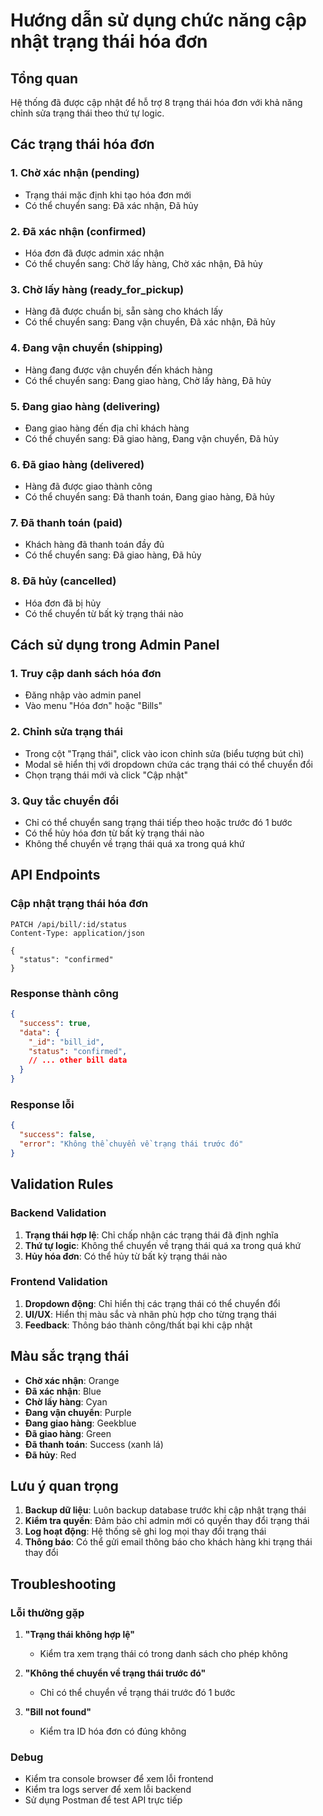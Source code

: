 # Hướng dẫn sử dụng chức năng cập nhật trạng thái hóa đơn

## Tổng quan
Hệ thống đã được cập nhật để hỗ trợ 8 trạng thái hóa đơn với khả năng chỉnh sửa trạng thái theo thứ tự logic.

## Các trạng thái hóa đơn

### 1. Chờ xác nhận (pending)
- Trạng thái mặc định khi tạo hóa đơn mới
- Có thể chuyển sang: Đã xác nhận, Đã hủy

### 2. Đã xác nhận (confirmed)
- Hóa đơn đã được admin xác nhận
- Có thể chuyển sang: Chờ lấy hàng, Chờ xác nhận, Đã hủy

### 3. Chờ lấy hàng (ready_for_pickup)
- Hàng đã được chuẩn bị, sẵn sàng cho khách lấy
- Có thể chuyển sang: Đang vận chuyển, Đã xác nhận, Đã hủy

### 4. Đang vận chuyển (shipping)
- Hàng đang được vận chuyển đến khách hàng
- Có thể chuyển sang: Đang giao hàng, Chờ lấy hàng, Đã hủy

### 5. Đang giao hàng (delivering)
- Đang giao hàng đến địa chỉ khách hàng
- Có thể chuyển sang: Đã giao hàng, Đang vận chuyển, Đã hủy

### 6. Đã giao hàng (delivered)
- Hàng đã được giao thành công
- Có thể chuyển sang: Đã thanh toán, Đang giao hàng, Đã hủy

### 7. Đã thanh toán (paid)
- Khách hàng đã thanh toán đầy đủ
- Có thể chuyển sang: Đã giao hàng, Đã hủy

### 8. Đã hủy (cancelled)
- Hóa đơn đã bị hủy
- Có thể chuyển từ bất kỳ trạng thái nào

## Cách sử dụng trong Admin Panel

### 1. Truy cập danh sách hóa đơn
- Đăng nhập vào admin panel
- Vào menu "Hóa đơn" hoặc "Bills"

### 2. Chỉnh sửa trạng thái
- Trong cột "Trạng thái", click vào icon chỉnh sửa (biểu tượng bút chì)
- Modal sẽ hiển thị với dropdown chứa các trạng thái có thể chuyển đổi
- Chọn trạng thái mới và click "Cập nhật"

### 3. Quy tắc chuyển đổi
- Chỉ có thể chuyển sang trạng thái tiếp theo hoặc trước đó 1 bước
- Có thể hủy hóa đơn từ bất kỳ trạng thái nào
- Không thể chuyển về trạng thái quá xa trong quá khứ

## API Endpoints

### Cập nhật trạng thái hóa đơn
```
PATCH /api/bill/:id/status
Content-Type: application/json

{
  "status": "confirmed"
}
```

### Response thành công
```json
{
  "success": true,
  "data": {
    "_id": "bill_id",
    "status": "confirmed",
    // ... other bill data
  }
}
```

### Response lỗi
```json
{
  "success": false,
  "error": "Không thể chuyển về trạng thái trước đó"
}
```

## Validation Rules

### Backend Validation
1. **Trạng thái hợp lệ**: Chỉ chấp nhận các trạng thái đã định nghĩa
2. **Thứ tự logic**: Không thể chuyển về trạng thái quá xa trong quá khứ
3. **Hủy hóa đơn**: Có thể hủy từ bất kỳ trạng thái nào

### Frontend Validation
1. **Dropdown động**: Chỉ hiển thị các trạng thái có thể chuyển đổi
2. **UI/UX**: Hiển thị màu sắc và nhãn phù hợp cho từng trạng thái
3. **Feedback**: Thông báo thành công/thất bại khi cập nhật

## Màu sắc trạng thái

- **Chờ xác nhận**: Orange
- **Đã xác nhận**: Blue  
- **Chờ lấy hàng**: Cyan
- **Đang vận chuyển**: Purple
- **Đang giao hàng**: Geekblue
- **Đã giao hàng**: Green
- **Đã thanh toán**: Success (xanh lá)
- **Đã hủy**: Red

## Lưu ý quan trọng

1. **Backup dữ liệu**: Luôn backup database trước khi cập nhật trạng thái
2. **Kiểm tra quyền**: Đảm bảo chỉ admin mới có quyền thay đổi trạng thái
3. **Log hoạt động**: Hệ thống sẽ ghi log mọi thay đổi trạng thái
4. **Thông báo**: Có thể gửi email thông báo cho khách hàng khi trạng thái thay đổi

## Troubleshooting

### Lỗi thường gặp

1. **"Trạng thái không hợp lệ"**
   - Kiểm tra xem trạng thái có trong danh sách cho phép không

2. **"Không thể chuyển về trạng thái trước đó"**
   - Chỉ có thể chuyển về trạng thái trước đó 1 bước

3. **"Bill not found"**
   - Kiểm tra ID hóa đơn có đúng không

### Debug
- Kiểm tra console browser để xem lỗi frontend
- Kiểm tra logs server để xem lỗi backend
- Sử dụng Postman để test API trực tiếp 